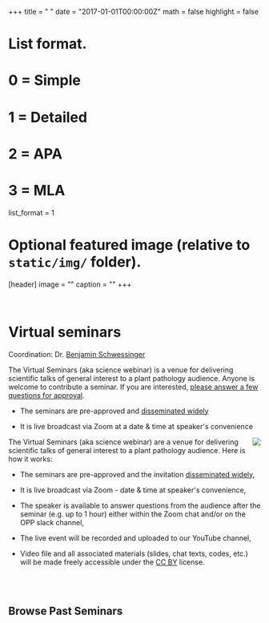+++
title = " "
date = "2017-01-01T00:00:00Z"
math = false
highlight = false

# List format.
#   0 = Simple
#   1 = Detailed
#   2 = APA
#   3 = MLA
list_format = 1

# Optional featured image (relative to `static/img/` folder).
[header]
image = ""
caption = ""
+++

<br>
<h1> Virtual seminars</h1>


Coordination: Dr. [Benjamin Schwessinger](https://twitter.com/schwessinger)  
 
The Virtual Seminars (aka science webinar) is a venue for delivering scientific talks of general interest to a plant pathology audience. Anyone is welcome to contribute a seminar. If you are interested, [please answer a few questions for approval](https://docs.google.com/forms/d/e/1FAIpQLSdCBzRJRzSVnx4J-sIaeAfpQvbSGHCjyINnIT-tqOKLk3wPQA/viewform?usp=send_form).  

- The seminars are pre-approved and [disseminated widely](https://twitter.com/OpenPlantPath)

- It is live broadcast via Zoom at a date & time at speaker's convenience 

<img src = "/img/headers/virtual-seminar.png" align = right style = "position: relative;
  background: white">
The Virtual Seminars (aka science webinar) are a venue for delivering scientific talks of general interest to a plant pathology audience. Here is how it works:

- The seminars are pre-approved and the invitation [disseminated widely](https://twitter.com/OpenPlantPath),

- It is live broadcast via Zoom - date & time at speaker's convenience,


- The speaker is available to answer questions from the audience after the seminar (e.g. up to 1 hour) either within the Zoom chat and/or on the OPP slack channel,

- The live event will be recorded and uploaded to our YouTube channel,

- Video file and all associated materials (slides, chat texts, codes, etc.) will be made freely accessible under the [CC BY](https://creativecommons.org/licenses/) license.
<br>


<br>
<h2>Browse Past Seminars</h2>


